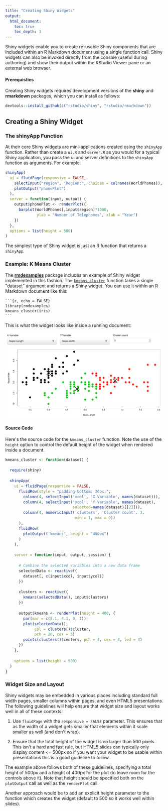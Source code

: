 ```yaml
---
title: "Creating Shiny Widgets"
output: 
  html_document:
    toc: true
    toc_depth: 3
---
```


Shiny widgets enable you to create re-usable Shiny components that are included within an R Markdown document using a single function call. Shiny widgets can also be invoked directly from the console (useful during authoring) and show their output within the RStudio Viewer pane or an external web browser.

#### Prerequisties

Creating Shiny widgets requires development versions of the **shiny** and **rmarkdown** packages, which you can install as follows:

```r
devtools::install_github(c("rstudio/shiny", "rstudio/rmarkdown"))
```

## Creating a Shiny Widget

### The shinyApp Function

At their core Shiny widgets are mini-applications created using the `shinyApp` function. Rather than create a `ui.R` and `server.R` as you would for a typical Shiny application, you pass the ui and server definitions to the `shinyApp` function as arguments. For example:

```r
shinyApp(
  ui = fluidPage(responsive = FALSE,
    selectInput("region", "Region:", choices = colnames(WorldPhones)),
    plotOutput("phonePlot")
  ),
  server = function(input, output) {
    output$phonePlot <- renderPlot({
      barplot(WorldPhones[,input$region]*1000, 
              ylab = "Number of Telephones", xlab = "Year")
    })
  },
  options = list(height = 500)
)
```

The simplest type of Shiny widget is just an R function that returns a `shinyApp`.

### Example: K Means Cluster

The [**rmdexamples**](https://github.com/rstudio/rmdexamples) package includes an example of Shiny widget implemented in this fashion. The [`kmeans_cluster`](https://github.com/rstudio/rmdexamples/blob/master/R/kmeans_cluster.R) function takes a single "dataset" argument and returns a Shiny widget. You can use it within an R Markdown document like this:

<pre class="markdown"><code>&#96;&#96;&#96;{r, echo = FALSE}
library(rmdexamples)
kmeans_cluster(iris)
&#96;&#96;&#96;
</code></pre>

This is what the widget looks like inside a running document:

![Shiny Widget KMeans](images/shiny-widget-kmeans.png)

#### Source Code

Here's the source code for the `kmeans_cluster` function. Note the use of the `height` option to control the default height of the widget when rendered inside a document.

```r
kmeans_cluster <- function(dataset) { 
  
  require(shiny)  
  
  shinyApp(
    ui = fluidPage(responsive = FALSE,
      fluidRow(style = "padding-bottom: 20px;",
        column(4, selectInput('xcol', 'X Variable', names(dataset))),
        column(4, selectInput('ycol', 'Y Variable', names(dataset),
                              selected=names(dataset)[[2]])),
        column(4, numericInput('clusters', 'Cluster count', 3,
                               min = 1, max = 9))
      ),
      fluidRow(
        plotOutput('kmeans', height = "400px")  
      )
    ),
    
    server = function(input, output, session) {
      
      # Combine the selected variables into a new data frame
      selectedData <- reactive({
        dataset[, c(input$xcol, input$ycol)]
      })
      
      clusters <- reactive({
        kmeans(selectedData(), input$clusters)
      })
      
      output$kmeans <- renderPlot(height = 400, {
        par(mar = c(5.1, 4.1, 0, 1))
        plot(selectedData(),
             col = clusters()$cluster,
             pch = 20, cex = 3)
        points(clusters()$centers, pch = 4, cex = 4, lwd = 4)
      })
    },
    
    options = list(height = 500)
  )
}
```

### Widget Size and Layout

Shiny widgets may be embedded in various places including standard full width pages, smaller columns within pages, and even HTML5 presentations. The following guidelines will help ensure that widget size and layout works well in all of these contexts:

1) Use `fluidPage` with the `responsive = FALSE` parameter. This ensures that as the width of a widget gets smaller that elements within it scale smaller as well (and don't wrap).

2) Ensure that the total height of the widget is no larger than 500 pixels. This isn't a hard and fast rule, but HTML5 slides can typically only display content <= 500px so if you want your widget to be usable within presentations this is a good guideline to follow.

The example above follows both of these guidelines, specifying a total height of 500px and a height of 400px for the plot (to leave room for the controls above it). Note that height should be specified both on the `plotOutput` call as well as the `renderPlot` call.

Another approach would be to add an explicit height parameter to the function which creates the widget (default to 500 so it works well within slides).

